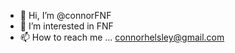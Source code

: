 - 👋 Hi, I’m @connorFNF
- 👀 I’m interested in FNF
- 📫 How to reach me ... connorhelsley@gmail.com

<!---
connorFNF/connorFNF is a ✨ special ✨ repository because its `README.md` (this file) appears on your GitHub profile.
You can click the Preview link to take a look at your changes.
--->
